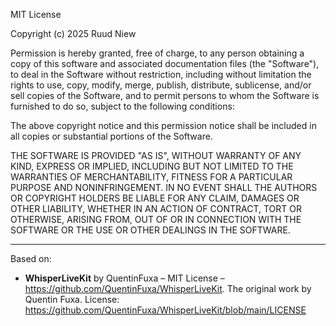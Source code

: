 MIT License

Copyright (c) 2025 Ruud Niew

Permission is hereby granted, free of charge, to any person obtaining a copy
of this software and associated documentation files (the "Software"), to deal
in the Software without restriction, including without limitation the rights
to use, copy, modify, merge, publish, distribute, sublicense, and/or sell
copies of the Software, and to permit persons to whom the Software is
furnished to do so, subject to the following conditions:

The above copyright notice and this permission notice shall be included in all
copies or substantial portions of the Software.

THE SOFTWARE IS PROVIDED "AS IS", WITHOUT WARRANTY OF ANY KIND, EXPRESS OR
IMPLIED, INCLUDING BUT NOT LIMITED TO THE WARRANTIES OF MERCHANTABILITY,
FITNESS FOR A PARTICULAR PURPOSE AND NONINFRINGEMENT. IN NO EVENT SHALL THE
AUTHORS OR COPYRIGHT HOLDERS BE LIABLE FOR ANY CLAIM, DAMAGES OR OTHER
LIABILITY, WHETHER IN AN ACTION OF CONTRACT, TORT OR OTHERWISE, ARISING FROM,
OUT OF OR IN CONNECTION WITH THE SOFTWARE OR THE USE OR OTHER DEALINGS IN THE
SOFTWARE.

---

Based on:
- **WhisperLiveKit** by QuentinFuxa – MIT License – https://github.com/QuentinFuxa/WhisperLiveKit. The original work by Quentin Fuxa. License: https://github.com/QuentinFuxa/WhisperLiveKit/blob/main/LICENSE
